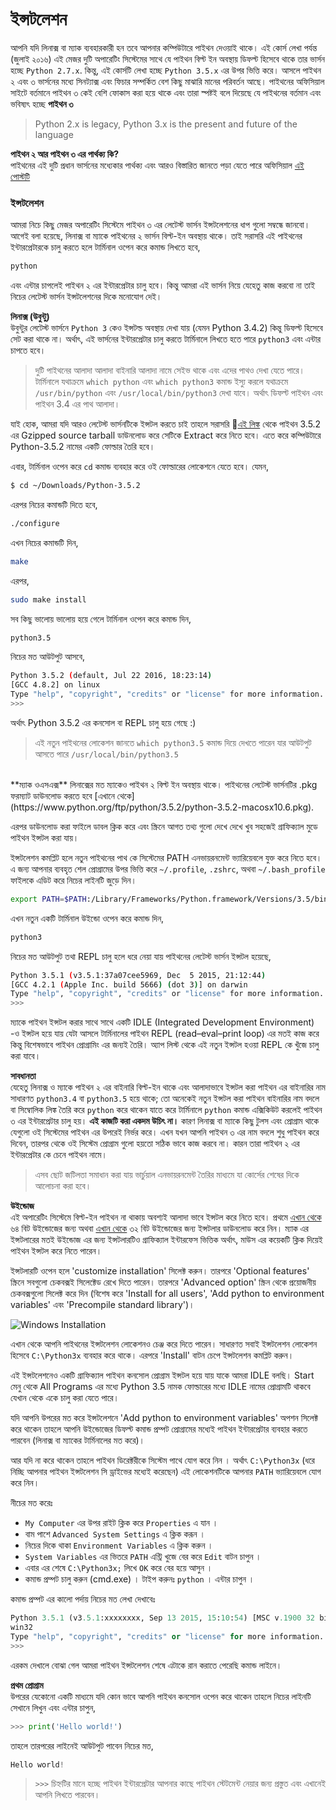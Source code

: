 # ইন্সটলেশন


আপনি যদি লিনাক্স বা ম্যাক ব্যবহারকারী হন তবে আপনার কম্পিউটারে পাইথন দেওয়াই থাকে। এই কোর্স লেখা পর্যন্ত (জুলাই ২০১৬) এই মেজর দুটি অপারেটিং সিস্টেমের সাথে যে পাইথন বিল্ট ইন অবস্থায় ডিফল্ট হিসেবে থাকে তার ভার্সন হচ্ছে `Python 2.7.x`. কিন্তু, এই কোর্সটি লেখা হচ্ছে `Python 3.5.x` এর উপর ভিত্তি করে। আসলে পাইথন ২ এবং ৩ ভার্সনের মধ্যে সিনট্যাক্স এবং ফিচার সম্পর্কিত বেশ কিছু মাঝারি মানের পরিবর্তন আছে। পাইথনের অফিসিয়াল সাইটে বর্তমানে পাইথন ৩ কেই বেশি ফোকাস করা হয়ে থাকে এবং তারা স্পষ্টই বলে দিয়েছে যে পাইথনের বর্তমান এবং ভবিষ্যৎ হচ্ছে **পাইথন ৩**   

> Python 2.x is legacy, Python 3.x is the present and future of the language

**পাইথন ২ আর পাইথন ৩ এর পার্থক্য কি?**    
পাইথনের এই দুটি প্রধান ভার্সনের মধ্যেকার পার্থক্য এবং আরও বিস্তারিত জানতে পড়া যেতে পারে অফিসিয়াল [এই পোস্টটি](https://wiki.python.org/moin/Python2orPython3)


### ইন্সটলেশন
আমরা নিচে কিছু মেজর অপারেটিং সিস্টেমে পাইথন ৩ এর লেটেস্ট ভার্সন ইন্সটলেশনের ধাপ গুলো সম্বন্ধে জানবো। আগেই বলা হয়েছে, লিনাক্স বা ম্যাকে পাইথনের ২ ভার্সন বিল্ট-ইন অবস্থায় থাকে। তাই সরাসরি এই পাইথনের ইন্টারপ্রেটারকে চালু করতে হলে টার্মিনাল ওপেন করে কমান্ড লিখতে হবে,   

```bash
python
```
এবং এন্টার চাপলেই পাইথন ২ এর ইন্টারপ্রেটার চালু হবে।  কিন্তু আমরা এই ভার্সন নিয়ে যেহেতু কাজ করবো না তাই নিচের লেটেস্ট ভার্সন ইন্সটলেশনের দিকে মনোযোগ দেই।

**লিনাক্স (উবুন্টু)**    
উবুন্টুর লেটেস্ট ভার্সনে `Python 3` কেও ইন্সটল্ড অবস্থায় দেখা যায় (যেমন Python 3.4.2) কিন্তু ডিফল্ট হিসেবে সেট করা থাকে না। অর্থাৎ, এই ভার্সনের ইন্টারপ্রেটার চালু করতে টার্মিনালে লিখতে হতে পারে `python3` এবং এন্টার চাপতে হবে।    
> দুটি পাইথনের আলাদা আলাদা বাইনারি আলাদা নামে সেইভ থাকে এবং এদের পাথও দেখা যেতে পারে। টার্মিনালে যথাক্রমে `which python` এবং `which python3` কমান্ড ইস্যু করলে যথাক্রমে `/usr/bin/python` এবং `/usr/local/bin/python3` দেখা যাবে। অর্থাৎ ডিফল্ট পাইথন এবং পাইথন 3.4 এর পাথ আলাদা।     

যাই হোক, আমরা যদি আরও লেটেস্ট ভার্সনটিকে ইন্সটল করতে চাই তাহলে সরাসরি [এই লিঙ্ক](https://www.python.org/ftp/python/3.5.2/Python-3.5.2.tgz) থেকে পাইথন 3.5.2 এর Gzipped source tarball ডাউনলোড করে সেটিকে Extract করে নিতে হবে। এতে করে কম্পিউটারে Python-3.5.2 নামের একটি ফোল্ডার তৈরি হবে।    

এবার, টার্মিনাল ওপেন করে `cd` কমান্ড ব্যবহার করে ওই ফোল্ডারের লোকেশনে যেতে হবে। যেমন,

```bash
$ cd ~/Downloads/Python-3.5.2
```

এরপর নিচের কমান্ডটি দিতে হবে,    

```bash
./configure
```

এখন নিচের কমান্ডটি দিন,    

```bash
make
```

এরপর,   

```bash
sudo make install
```

সব কিছু ভালোয় ভালোয় হয়ে গেলে টার্মিনাল ওপেন করে কমান্ড দিন,

```bash
python3.5
```
নিচের মত আউটপুট আসবে,

```bash
Python 3.5.2 (default, Jul 22 2016, 18:23:14)
[GCC 4.8.2] on linux
Type "help", "copyright", "credits" or "license" for more information.
>>>
```   
অর্থাৎ Python 3.5.2 এর কনসোল বা REPL চালু হয়ে গেছে :)

> এই নতুন পাইথনের লোকেশন জানতে `which python3.5` কমান্ড দিয়ে দেখতে পারেন যার আউটপুট আসতে পারে `/usr/local/bin/python3.5`

<br/>
**ম্যাক ওএসএক্স**   
লিনাক্সের মত ম্যাকেও পাইথন ২ বিল্ট ইন অবস্থায় থাকে। পাইথনের লেটেস্ট ভার্সনটির .pkg ফরম্যাট ডাউনলোড করতে হবে [এখানে থেকে](https://www.python.org/ftp/python/3.5.2/python-3.5.2-macosx10.6.pkg).    

এরপর ডাউনলোড করা ফাইলে ডাবল ক্লিক করে এবং স্ক্রিনে আগত তথ্য গুলো দেখে দেখে খুব সহজেই গ্রাফিক্যাল মুডে পাইথন ইন্সটল করা যায়।   

ইন্সটলেশন কমপ্লিট হলে নতুন পাইথনের পাথ কে সিস্টেমের PATH এনভায়রনমেন্ট ভ্যারিয়েবলে যুক্ত করে নিতে হবে। এ জন্য আপনার ব্যবহৃত শেল প্রোগ্রামের উপর ভিত্তি করে `~/.profile`, `.zshrc`, অথবা `~/.bash_profile` ফাইলকে এডিট করে নিচের লাইনটি জুড়ে দিন।    

```bash
export PATH=$PATH:/Library/Frameworks/Python.framework/Versions/3.5/bin/python3
```

এখন নতুন একটি টার্মিনাল উইন্ডো ওপেন করে কমান্ড দিন,

```python
python3
```

নিচের মত আউটপুট তথা REPL চালু হলে ধরে নেয়া যায় পাইথনের লেটেস্ট ভার্সন ইন্সটল হয়েছে,

```bash
Python 3.5.1 (v3.5.1:37a07cee5969, Dec  5 2015, 21:12:44)
[GCC 4.2.1 (Apple Inc. build 5666) (dot 3)] on darwin
Type "help", "copyright", "credits" or "license" for more information.
>>>
```

ম্যাকে পাইথন ইন্সটল করার সাথে সাথে একটি IDLE (Integrated Development Environment) -ও ইন্সটল হয়ে যায় যেটা আসলে টার্মিনালের পাইথন REPL (read–eval–print loop) এর মতই কাজ করে কিন্তু বিশেষভাবে পাইথন প্রোগ্রামিং এর জন্যই তৈরি। অ্যাপ লিস্ট থেকে এই নতুন ইন্সটল হওয়া REPL কে খুঁজে চালু করা যাবে।

**সাবধানতা**    
যেহেতু লিনাক্স ও ম্যাকে পাইথন ২ এর বাইনারি বিল্ট-ইন থাকে এবং আলাদাভাবে ইন্সটল করা পাইথন এর বাইনারির নাম সাধারণত `python3.4` বা `python3.5` হয়ে থাকে; তো অনেকেই নতুন ইন্সটল করা পাইথন বাইনারির নাম বদলে বা সিম্বোলিক লিঙ্ক তৈরি করে `python` করে থাকেন যাতে করে টার্মিনালে `python` কমান্ড এক্সিকিউট করলেই পাইথন ৩ এর ইন্টারপ্রেটার চালু হয়। **এই কাজটি করা একদম উচিৎ না।** কারণ লিনাক্স বা ম্যাকে কিছু টুলস এবং প্রোগ্রাম থাকে যেগুলো ওই সিস্টেমের পাইথন এর উপরেই নির্ভর করে। এখন যখন আপনি পাইথন ৩ এর নাম বদলে শুধু পাইথন করে দিবেন, তারপর থেকে ওই সিস্টেম প্রোগ্রাম গুলো হয়তো সঠিক ভাবে কাজ করবে না। কারন তারা পাইথন ২ এর ইন্টারপ্রেটার কে চেনে পাইথন নামে।    

> এসব ছোট জটিলতা সমাধান করা যায় ভার্চুয়াল এনভায়রনমেন্ট তৈরির মাধ্যমে যা কোর্সের শেষের দিকে আলোচনা করা হবে।


**উইন্ডোজ**   
এই অপারেটিং সিস্টেমে বিল্ট-ইন পাইথন না থাকায় অবশ্যই আলাদা ভাবে ইন্সটল করে নিতে হবে। প্রথমে [এখান থেকে](https://www.python.org/ftp/python/3.5.2/python-3.5.2-amd64.exe) ৬৪ বিট উইন্ডোজের জন্য অথবা [এখান থেকে](https://www.python.org/ftp/python/3.5.2/python-3.5.2.exe) ৩২ বিট উইন্ডোজের জন্য ইন্সটলার ডাউনলোড করে নিন। ম্যাক এর ইন্সটলারের মতই উইন্ডোজ এর জন্য ইন্সটলারটিও গ্রাফিক্যাল ইন্টারফেস ভিত্তিক অর্থাৎ, মাউস এর কয়েকটি ক্লিক দিয়েই পাইথন ইন্সটল করে নিতে পারেন।    

ইন্সটলারটি ওপেন হলে 'customize installation' সিলেক্ট করুন। তারপরে 'Optional features' স্ক্রিনে সবগুলো চেকবক্সই সিলেক্টেড রেখে দিতে পারেন। তারপরে 'Advanced option' স্ক্রিন থেকে প্রয়োজনীয় চেকবক্সগুলো সিলেক্ট করে দিন (বিশেষ করে 'Install for all users', 'Add python to environment variables' এবং 'Precompile standard library')।

![Windows Installation](./windows-installation.png)

এখান থেকে আপনি পাইথনের ইন্সটলেশন লোকেশনও চেঞ্জ করে দিতে পারেন। সাধারণত সবাই ইন্সটলেশন লোকেশন হিসেবে `C:\Python3x` ব্যবহার করে থাকে। এরপরে 'Install' বাটন চেপে ইন্সটলেশন কমপ্লিট করুন।

এই ইন্সটলেশনেও একটি গ্রাফিক্যাল পাইথন কনসোল প্রোগ্রাম ইন্সটল হয়ে যায় যাকে আমরা IDLE বলছি। Start মেনু থেকে All Programs এর মধ্যে Python 3.5 নামক ফোল্ডারের মধ্যে IDLE নামের প্রোগ্রামটি থাকবে যেখান থেকে একে চালু করা যেতে পারে।

যদি আপনি উপরের মত করে ইন্সটলেশনে 'Add python to environment variables' অপশন সিলেক্ট করে থাকেন তাহলে আপনি উইন্ডোজের ডিফল্ট কমান্ড প্রম্পট প্রোগ্রামের মধ্যেই পাইথন ইন্টারপ্রেটার ব্যবহার করতে পারবেন (লিনাক্স বা ম্যাকের টার্মিনালের মত করে)।

আর যদি না করে থাকেন তাহলে পাইথন ডিরেক্টরীকে সিস্টেম পাথে যোগ করে নিন । অর্থাৎ ```C:\Python3x``` (ধরে নিচ্ছি আপনার পাইথন ইন্সটলেশন সি ড্রাইভের মধ্যেই করেছেন) এই লোকেশনটিকে আপনার ```PATH``` ভ্যারিয়েবলে যোগ করে নিন।   

নীচের মত করেঃ

* ```My Computer``` এর উপর রাইট ক্লিক করে ```Properties``` এ যান ।
* বাম পাশে ```Advanced System Settings``` এ ক্লিক করূন ।
* নিচের দিকে থাকা ```Environment Variables``` এ ক্লিক করুন ।
* ```System Variables``` এর ভিতরে ```PATH``` এন্ট্রি খুজে বের করে ```Edit``` বাটন চাপুন ।
* এবার এর শেষে ```C:\Python3x;``` লিখে `OK` করে বের হয়ে আসুন ।
* কমান্ড প্রম্পট চালু করুন (cmd.exe) । টাইপ করুনঃ ```python``` । এন্টার চাপুন ।

কমান্ড প্রম্পট এর কালো পর্দায় নিচের মত লেখা দেখাবেঃ

```python
Python 3.5.1 (v3.5.1:xxxxxxxx, Sep 13 2015, 15:10:54) [MSC v.1900 32 bit (Intel)] on
win32
Type "help", "copyright", "credits" or "license" for more information.
>>>
```

এরকম দেখালে বোঝা গেল আমরা পাইথন ইন্সটলেশন শেষে এটাকে রান করাতে পেরেছি কমান্ড লাইনে।


**প্রথম প্রোগ্রাম**   
উপরের যেকোনো একটি মাধ্যমে যদি কোন ভাবে আপনি পাইথন কনসোল ওপেন করে থাকেন তাহলে নিচের লাইনটি সেখানে লিখুন এবং এন্টার চাপুন,

```python
>>> print('Hello world!')
```

তাহলে তারপরের লাইনেই আউটপুট পাবেন নিচের মত,

```python
Hello world!
```

> ```>>>``` চিহ্নটির মানে হচ্ছে পাইথন ইন্টারপ্রেটার আপনার কাছে পাইথন স্টেটমেন্ট নেয়ার জন্য প্রস্তুত এবং এখানেই আপনি লিখতে পারবেন।
